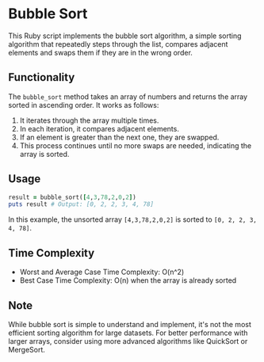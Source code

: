 # Bubble Sort

This Ruby script implements the bubble sort algorithm, a simple sorting algorithm that repeatedly steps through the list, compares adjacent elements and swaps them if they are in the wrong order.

## Functionality

The `bubble_sort` method takes an array of numbers and returns the array sorted in ascending order. It works as follows:

1. It iterates through the array multiple times.
2. In each iteration, it compares adjacent elements.
3. If an element is greater than the next one, they are swapped.
4. This process continues until no more swaps are needed, indicating the array is sorted.

## Usage

```ruby
result = bubble_sort([4,3,78,2,0,2])
puts result # Output: [0, 2, 2, 3, 4, 78]
```

In this example, the unsorted array `[4,3,78,2,0,2]` is sorted to `[0, 2, 2, 3, 4, 78]`.

## Time Complexity

- Worst and Average Case Time Complexity: O(n^2)
- Best Case Time Complexity: O(n) when the array is already sorted

## Note

While bubble sort is simple to understand and implement, it's not the most efficient sorting algorithm for large datasets. For better performance with larger arrays, consider using more advanced algorithms like QuickSort or MergeSort.